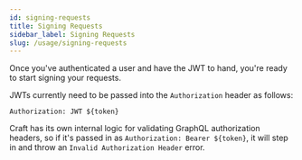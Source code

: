 ```yaml
---
id: signing-requests
title: Signing Requests
sidebar_label: Signing Requests
slug: /usage/signing-requests
---
```


Once you've authenticated a user and have the JWT to hand, you're ready to start signing your requests.

JWTs currently need to be passed into the `Authorization` header as follows:

`Authorization: JWT ${token}`

Craft has its own internal logic for validating GraphQL authorization headers, so if it's passed in as `Authorization: Bearer ${token}`, it will step in and throw an `Invalid Authorization Header` error.
